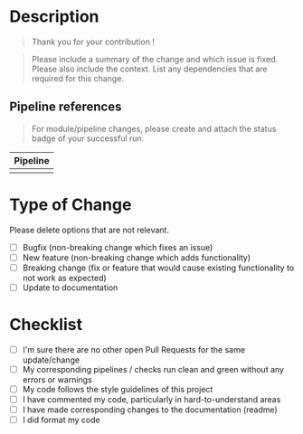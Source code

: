 # Description

>Thank you for your contribution !

> Please include a summary of the change and which issue is fixed.
> Please also include the context.
> List any dependencies that are required for this change.

## Pipeline references
> For module/pipeline changes, please create and attach the status badge of your successful run.

| Pipeline |
| - |
| |

# Type of Change

Please delete options that are not relevant.

- [ ] Bugfix (non-breaking change which fixes an issue)
- [ ] New feature (non-breaking change which adds functionality)
- [ ] Breaking change (fix or feature that would cause existing functionality to not work as expected)
- [ ] Update to documentation

# Checklist

- [ ] I'm sure there are no other open Pull Requests for the same update/change
- [ ] My corresponding pipelines / checks run clean and green without any errors or warnings
- [ ] My code follows the style guidelines of this project
- [ ] I have commented my code, particularly in hard-to-understand areas
- [ ] I have made corresponding changes to the documentation (readme)
- [ ] I did format my code